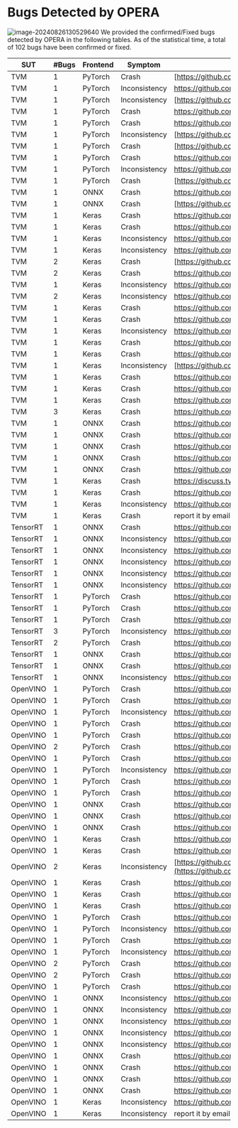# Bugs Detected by OPERA

 ![image-20240826130529640](D:\code\img\bugs\image-20240826130529640.png) We provided the confirmed/Fixed bugs detected by OPERA in the following tables. As of the statistical time, a total of 102 bugs have been confirmed or fixed. 

| SUT      | #Bugs | Frontend | Symptom       | Link                                                         |
| -------- | ----- | -------- | ------------- | ------------------------------------------------------------ |
| TVM      | 1     | PyTorch  | Crash         | [https://github.com/apache/tvm/issues/14794,   https://github.com/apache/tvm/pull/14837](https://github.com/apache/tvm/issues/14794) |
| TVM      | 1     | PyTorch  | Inconsistency | https://github.com/apache/tvm/pull/14796                     |
| TVM      | 1     | PyTorch  | Inconsistency | [https://github.com/apache/tvm/issues/14926,   https://github.com/apache/tvm/pull/14963/files](https://github.com/apache/tvm/issues/14926) |
| TVM      | 1     | PyTorch  | Crash         | https://github.com/apache/tvm/pull/14925                     |
| TVM      | 1     | PyTorch  | Crash         | https://github.com/apache/tvm/pull/14885                     |
| TVM      | 1     | PyTorch  | Inconsistency | [https://github.com/apache/tvm/issues/14805,   https://github.com/apache/tvm/pull/14820/files](https://github.com/apache/tvm/issues/14805) |
| TVM      | 1     | PyTorch  | Crash         | [https://github.com/apache/tvm/issues/15004,   https://github.com/apache/tvm/pull/15386](https://github.com/apache/tvm/issues/15004) |
| TVM      | 1     | PyTorch  | Crash         | https://github.com/apache/tvm/pull/15016                     |
| TVM      | 1     | PyTorch  | Inconsistency | https://github.com/apache/tvm/pull/14821                     |
| TVM      | 1     | PyTorch  | Crash         | [https://github.com/apache/tvm/issues/15282, https://github.com/apache/tvm/pull/15683](https://github.com/apache/tvm/issues/15282) |
| TVM      | 1     | ONNX     | Crash         | https://github.com/apache/tvm/pull/14636                     |
| TVM      | 1     | ONNX     | Crash         | [https://github.com/apache/tvm/issues/14661,   https://github.com/apache/tvm/pull/14740](https://github.com/apache/tvm/issues/14661) |
| TVM      | 1     | Keras    | Crash         | https://github.com/apache/tvm/pull/14707                     |
| TVM      | 1     | Keras    | Crash         | https://github.com/apache/tvm/issues/15160                   |
| TVM      | 1     | Keras    | Inconsistency | https://github.com/apache/tvm/pull/14742                     |
| TVM      | 1     | Keras    | Inconsistency | https://github.com/apache/tvm/pull/14824                     |
| TVM      | 2     | Keras    | Crash         | [https://github.com/apache/tvm/issues/14868,   https://github.com/apache/tvm/pull/15723](https://github.com/apache/tvm/issues/14868) |
| TVM      | 2     | Keras    | Crash         | https://github.com/apache/tvm/issues/14869                   |
| TVM      | 1     | Keras    | Inconsistency | https://github.com/apache/tvm/pull/15053                     |
| TVM      | 2     | Keras    | Inconsistency | https://github.com/apache/tvm/pull/15060                     |
| TVM      | 1     | Keras    | Crash         | https://github.com/apache/tvm/pull/15082                     |
| TVM      | 1     | Keras    | Crash         | https://github.com/apache/tvm/pull/15107                     |
| TVM      | 1     | Keras    | Inconsistency | https://github.com/apache/tvm/pull/15122                     |
| TVM      | 1     | Keras    | Crash         | https://github.com/apache/tvm/pull/15124                     |
| TVM      | 1     | Keras    | Crash         | https://github.com/apache/tvm/pull/15175                     |
| TVM      | 1     | Keras    | Inconsistency | [https://github.com/apache/tvm/issues/15176,   https://github.com/apache/tvm/pull/15261](https://github.com/apache/tvm/issues/15176) |
| TVM      | 1     | Keras    | Crash         | https://github.com/apache/tvm/pull/15337                     |
| TVM      | 1     | Keras    | Crash         | https://github.com/apache/tvm/pull/15335                     |
| TVM      | 1     | Keras    | Crash         | https://github.com/apache/tvm/pull/15334                     |
| TVM      | 3     | Keras    | Crash         | https://github.com/apache/tvm/pull/15334                     |
| TVM      | 1     | ONNX     | Crash         | https://github.com/apache/tvm/issues/14614                   |
| TVM      | 1     | ONNX     | Crash         | https://github.com/apache/tvm/issues/14621                   |
| TVM      | 1     | ONNX     | Crash         | https://github.com/apache/tvm/issues/14638                   |
| TVM      | 1     | ONNX     | Crash         | https://github.com/apache/tvm/issues/14647                   |
| TVM      | 1     | ONNX     | Crash         | https://github.com/apache/tvm/issues/14652                   |
| TVM      | 1     | Keras    | Crash         | https://discuss.tvm.apache.org/t/keras-frontend-tvm-error-opattributeinvalid-input-shape-1-2-2-is-not-valid-for-operator-dense/14818/1 |
| TVM      | 1     | Keras    | Crash         | https://github.com/apache/tvm/issues/14745                   |
| TVM      | 1     | Keras    | Inconsistency | https://github.com/apache/tvm/issues/15338                   |
| TVM      | 1     | Keras    | Crash         | report it by email due to security                           |
| TensorRT | 1     | ONNX     | Crash         | https://github.com/NVIDIA/TensorRT/issues/3429               |
| TensorRT | 1     | ONNX     | Inconsistency | https://github.com/NVIDIA/TensorRT/issues/3462               |
| TensorRT | 1     | ONNX     | Inconsistency | https://github.com/NVIDIA/TensorRT/issues/3464               |
| TensorRT | 1     | ONNX     | Inconsistency | https://github.com/NVIDIA/TensorRT/issues/3465               |
| TensorRT | 1     | ONNX     | Inconsistency | https://github.com/NVIDIA/TensorRT/issues/3466               |
| TensorRT | 1     | ONNX     | Inconsistency | https://github.com/NVIDIA/TensorRT/issues/3467               |
| TensorRT | 1     | PyTorch  | Crash         | https://github.com/NVIDIA-AI-IOT/torch2trt/issues/888        |
| TensorRT | 1     | PyTorch  | Crash         | https://github.com/NVIDIA-AI-IOT/torch2trt/issues/897        |
| TensorRT | 1     | PyTorch  | Crash         | https://github.com/NVIDIA-AI-IOT/torch2trt/issues/895        |
| TensorRT | 3     | PyTorch  | Inconsistency | https://github.com/NVIDIA/TensorRT/issues/3503               |
| TensorRT | 2     | PyTorch  | Crash         | https://github.com/NVIDIA-AI-IOT/torch2trt/issues/895        |
| TensorRT | 1     | ONNX     | Crash         | https://github.com/NVIDIA/TensorRT/issues/3425               |
| TensorRT | 1     | ONNX     | Crash         | https://github.com/NVIDIA/TensorRT/issues/3515               |
| TensorRT | 1     | ONNX     | Inconsistency | https://github.com/NVIDIA/TensorRT/issues/3461               |
| OpenVINO | 1     | PyTorch  | Crash         | https://github.com/openvinotoolkit/openvino/issues/20731     |
| OpenVINO | 1     | PyTorch  | Crash         | https://github.com/openvinotoolkit/openvino/issues/20907     |
| OpenVINO | 1     | PyTorch  | Inconsistency | https://github.com/openvinotoolkit/openvino/issues/21044     |
| OpenVINO | 1     | PyTorch  | Crash         | https://github.com/openvinotoolkit/openvino/pull/20350       |
| OpenVINO | 1     | PyTorch  | Crash         | https://github.com/openvinotoolkit/openvino/issues/21066     |
| OpenVINO | 2     | PyTorch  | Crash         | https://github.com/openvinotoolkit/openvino/issues/21071     |
| OpenVINO | 1     | PyTorch  | Crash         | https://github.com/openvinotoolkit/openvino/issues/20907     |
| OpenVINO | 1     | PyTorch  | Inconsistency | https://github.com/openvinotoolkit/openvino/issues/23526     |
| OpenVINO | 1     | PyTorch  | Crash         | https://github.com/openvinotoolkit/openvino/issues/23528     |
| OpenVINO | 1     | PyTorch  | Crash         | https://github.com/openvinotoolkit/openvino/issues/23538     |
| OpenVINO | 1     | ONNX     | Crash         | https://github.com/openvinotoolkit/openvino/issues/21024     |
| OpenVINO | 1     | ONNX     | Crash         | https://github.com/openvinotoolkit/openvino/issues/21172     |
| OpenVINO | 1     | ONNX     | Crash         | https://github.com/openvinotoolkit/openvino/issues/21178     |
| OpenVINO | 1     | Keras    | Crash         | https://github.com/openvinotoolkit/openvino/issues/20822     |
| OpenVINO | 1     | Keras    | Crash         | https://github.com/openvinotoolkit/openvino/issues/20811     |
| OpenVINO | 2     | Keras    | Inconsistency | [https://github.com/openvinotoolkit/openvino/issues/20815,https://github.com/openvinotoolkit/openvino/pull/21439,https://github.com/openvinotoolkit/openvino/pull/25217](https://github.com/openvinotoolkit/openvino/issues/20815) |
| OpenVINO | 1     | Keras    | Crash         | https://github.com/openvinotoolkit/openvino/issues/20838     |
| OpenVINO | 1     | Keras    | Crash         | https://github.com/openvinotoolkit/openvino/issues/20839     |
| OpenVINO | 1     | Keras    | Crash         | https://github.com/openvinotoolkit/openvino/issues/21247     |
| OpenVINO | 1     | PyTorch  | Crash         | https://github.com/openvinotoolkit/openvino/issues/20668     |
| OpenVINO | 1     | PyTorch  | Inconsistency | https://github.com/openvinotoolkit/openvino/issues/20738     |
| OpenVINO | 1     | PyTorch  | Crash         | https://github.com/openvinotoolkit/openvino/issues/21040     |
| OpenVINO | 1     | PyTorch  | Inconsistency | https://github.com/openvinotoolkit/openvino/issues/20721     |
| OpenVINO | 2     | PyTorch  | Crash         | https://github.com/openvinotoolkit/openvino/issues/21052     |
| OpenVINO | 2     | PyTorch  | Crash         | https://github.com/openvinotoolkit/openvino/issues/21067     |
| OpenVINO | 1     | PyTorch  | Crash         | https://github.com/openvinotoolkit/openvino/issues/21068     |
| OpenVINO | 1     | ONNX     | Inconsistency | https://github.com/openvinotoolkit/openvino/issues/20848     |
| OpenVINO | 1     | ONNX     | Inconsistency | https://github.com/openvinotoolkit/openvino/issues/20872     |
| OpenVINO | 1     | ONNX     | Inconsistency | https://github.com/openvinotoolkit/openvino/issues/20879     |
| OpenVINO | 1     | ONNX     | Inconsistency | https://github.com/openvinotoolkit/openvino/issues/20976     |
| OpenVINO | 1     | ONNX     | Inconsistency | https://github.com/openvinotoolkit/openvino/issues/20977     |
| OpenVINO | 1     | ONNX     | Crash         | https://github.com/openvinotoolkit/openvino/issues/21174     |
| OpenVINO | 1     | ONNX     | Crash         | https://github.com/openvinotoolkit/openvino/issues/21175     |
| OpenVINO | 1     | ONNX     | Crash         | https://github.com/openvinotoolkit/openvino/issues/21177     |
| OpenVINO | 1     | ONNX     | Crash         | https://github.com/openvinotoolkit/openvino/issues/21615     |
| OpenVINO | 1     | Keras    | Inconsistency | https://github.com/openvinotoolkit/openvino/issues/20821     |
| OpenVINO | 1     | Keras    | Inconsistency | report it by email due to security                           |